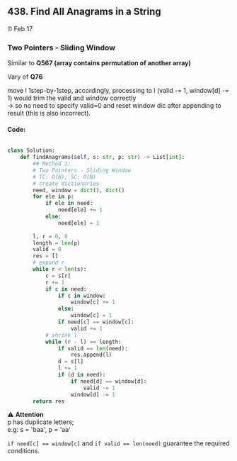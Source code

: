 ## 438. Find All Anagrams in a String

:alarm_clock: Feb 17

### Two Pointers - Sliding Window

Similar to **Q567 (array contains permutation of another array)**

Vary of **Q76**

move l 1step-by-1step, accordingly, processing to l (valid -= 1, window\[d\] -= 1) would trim the valid and window correctly\
-> so no need to specify valid=0 and reset window dic after appending to result (this is also incorrect).

#### Code:
```python

class Solution:
    def findAnagrams(self, s: str, p: str) -> List[int]:
        ## Method 1:
        # Two Pointers - Sliding Window
        # TC: O(N), SC: O(N)
        # create dictionaries
        need, window = dict(), dict()
        for ele in p:
            if ele in need:
                need[ele] += 1
            else:
                need[ele] = 1
        
        l, r = 0, 0
        length = len(p)
        valid = 0
        res = []
        # expand r
        while r < len(s):
            c = s[r]
            r += 1
            if c in need:
                if c in window: 
                    window[c] += 1
                else: 
                    window[c] = 1
                if need[c] == window[c]:
                    valid += 1
            # shrink l
            while (r - l) == length:
                if valid == len(need):
                    res.append(l)
                d = s[l]
                l += 1
                if (d in need):
                    if need[d] == window[d]:
                        valid -= 1
                    window[d] -= 1
        return res

```

:warning: **Attention**\
p has duplicate letters;\
e.g: s = 'baa', p = 'aa'

`if need[c] == window[c]` and `if valid == len(need)` guarantee the required conditions.
